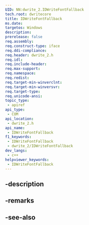 ```yaml
---
UID: NN:dwrite_2.IDWriteFontFallback
tech.root: dwritecore
title: IDWriteFontFallback
ms.date: 
targetos: Windows
description: 
prerelease: false
req.assembly: 
req.construct-type: iface
req.ddi-compliance: 
req.header: dwrite_2.h
req.idl: 
req.include-header: 
req.max-support: 
req.namespace: 
req.redist: 
req.target-min-winverclnt: 
req.target-min-winversvr: 
req.target-type: 
req.unicode-ansi: 
topic_type:
 - apiref
api_type:
 - COM
api_location:
 - dwrite_2.h
api_name:
 - IDWriteFontFallback
f1_keywords:
 - IDWriteFontFallback
 - dwrite_2/IDWriteFontFallback
dev_langs:
 - c++
helpviewer_keywords:
 - IDWriteFontFallback
---
```


## -description

## -remarks

## -see-also

